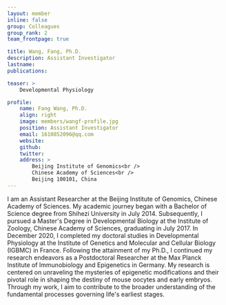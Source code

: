 ```yaml
---
layout: member
inline: false
group: Colleagues
group_rank: 2
team_frontpage: true

title: Wang, Fang, Ph.D.
description: Assistant Investigator
lastname: 
publications: 

teaser: >
    Developmental Physiology

profile:
    name: Fang Wang, Ph.D.
    align: right
    image: members/wangf-profile.jpg
    position: Assistant Investigator
    email: 1610852096@qq.com
    website: 
    github: 
    twitter: 
    address: >
        Beijing Institute of Genomics<br />
        Chinese Academy of Sciences<br />
        Beijing 100101, China
---
```


I am an Assistant Researcher at the Beijing Institute of Genomics, Chinese Academy of Sciences. My academic journey began with a Bachelor of Science degree from Shihezi University in July 2014. Subsequently, I pursued a Master's Degree in Developmental Biology at the Institute of Zoology, Chinese Academy of Sciences, graduating in July 2017. In December 2020, I completed my doctoral studies in Developmental Physiology at the Institute of Genetics and Molecular and Cellular Biology (IGBMC) in France. Following the attainment of my Ph.D., I continued my research endeavors as a Postdoctoral Researcher at the Max Planck Institute of Immunobiology and Epigenetics in Germany. My research is centered on unraveling the mysteries of epigenetic modifications and their pivotal role in shaping the destiny of mouse oocytes and early embryos. Through my work, I aim to contribute to the broader understanding of the fundamental processes governing life's earliest stages.